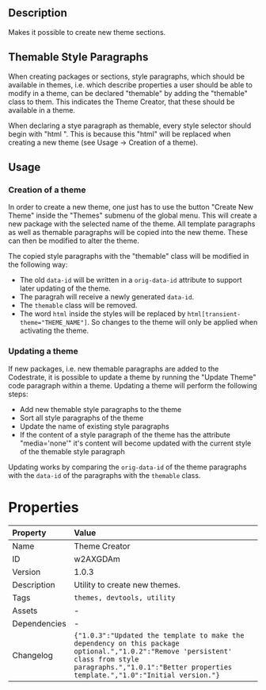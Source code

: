 <h2>Description</h2><p>Makes it possible to create new theme sections.</p><h2>Themable Style Paragraphs</h2><p>When creating packages or sections, style paragraphs, which should be available in themes, i.e. which describe properties a user should be able to modify in a theme, can be declared "themable" by adding the "themable" class to them. This indicates the Theme Creator, that these should be available in a theme.</p><p>When declaring a stye paragraph as themable, every style selector should begin with "html ". This is because this "html" will be replaced when creating a new theme (see Usage -&gt; Creation of a theme).</p><h2>Usage</h2><h3>Creation of a theme</h3><p>In order to create a new theme, one just has to use the button "Create New Theme" inside the "Themes" submenu of the global menu. This will create a new package with the selected name of the theme. All template paragraphs as well as themable paragraphs will be copied into the new theme. These can then be modified to alter the theme.</p><p>The copied style paragraphs with the "themable" class will be modified in the following way:</p><p><ul><li>The old <code>data-id</code> will be written in a <code>orig-data-id</code> attribute to support later updating of the theme.</li><li>The paragrah will receive a newly generated <code>data-id</code>.</li><li>The <code>themable</code> class will be removed.</li><li>The word <code>html</code> inside the styles will be replaced by <code>html[transient-theme="THEME_NAME"]</code>. So changes to the theme will only be applied when activating the theme.</li></ul></p><h3>Updating a theme</h3><p>If new packages, i.e. new themable paragraphs are added to the Codestrate, it is possible to update a theme by running the "Update Theme" code paragraph within a theme. Updating a theme will perform the following steps:</p><p><ul><li>Add new themable style paragraphs to the theme</li><li>Sort all style paragraphs of the theme</li><li>Update the name of existing style paragraphs</li><li>If the content of a style paragraph of the theme has the attribute "media='none'" it's content will become updated with the current style of the themable style paragraph</li></ul></p><p>Updating works by comparing the <code>orig-data-id</code> of the theme paragraphs with the <code>data-id</code> of the paragraphs with the <code>themable</code> class.</p>

# Properties

| Property | Value |
| :--- | :--- |
| Name | Theme Creator |
| ID | w2AXGDAm |
| Version | 1.0.3 |
| Description | Utility to create new themes. |
| Tags | `themes, devtools, utility` |
| Assets | - |
| Dependencies | - |
| Changelog | `{"1.0.3":"Updated the template to make the dependency on this package optional.","1.0.2":"Remove 'persistent' class from style paragraphs.","1.0.1":"Better properties template.","1.0":"Initial version."}` |